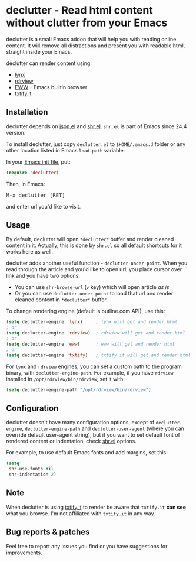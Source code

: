 # declutter - Read html content without clutter from your Emacs

declutter is a small Emacs addon that will help you with reading
online content. It will remove all distractions and present you with
readable html, straight inside your Emacs.

declutter can render content using:

 * [lynx](https://en.wikipedia.org/wiki/Lynx_(web_browser))
 * [rdrview](https://github.com/eafer/rdrview)
 * [EWW](https://www.gnu.org/software/emacs/manual/html_mono/eww.html) - Emacs builtin browser
 * [txtify.it](https://txtify.it/)

## Installation

declutter depends on [json.el](https://github.com/thorstadt/json.el)
and [shr.el](http://bzr.savannah.gnu.org/lh/emacs/trunk/annotate/head:/lisp/net/shr.el). `shr.el`
is part of Emacs since 24.4 version.

To install declutter, just copy `declutter.el` to `$HOME/.emacs.d`
folder or any other location listed in Emacs `load-path` variable.

In your
[Emacs init file](https://www.gnu.org/software/emacs/manual/html_node/emacs/Init-File.html),
put:

```el
(require 'declutter)
```

Then, in Emacs:

<kbd>M-x declutter [RET]</kbd>

and enter url you'd like to visit.

## Usage

By default, declutter will open `*declutter*` buffer and render cleaned
content in it. Actually, this is done by `shr.el` so all default
shortcuts for it works here as well.

declutter adds another useful function -
`declutter-under-point`. When you read through the article and you'd
like to open url, you place cursor over link and you have two options:

  * You can use `shr-browse-url` (`v` key) which will open article *as is*
  * Or you can use `declutter-under-point` to load that url and render
    cleaned content in `*declutter*` buffer.

To change rendering engine (default is outline.com API), use this:

```el
(setq declutter-engine 'lynx)     ; lynx will get and render html
; or
(setq declutter-engine 'rdrview)  ; rdrview will get and render html
; or
(setq declutter-engine 'eww)      ; eww will get and render html
; or
(setq declutter-engine 'txtify)   ; txtify.it will get and render html
```

For `lynx` and `rdrview` engines, you can set a custom path to the
program binary, with `declutter-engine-path`. For example, if you have
`rdrview` installed in `/opt/rdrview/bin/rdrview`, set it with:

```el
(setq declutter-engine-path "/opt/rdrview/bin/rdrview")
```

## Configuration

declutter doesn't have many configuration options, except of
`declutter-engine`, `declutter-engine-path` and `declutter-user-agent`
(where you can override default user-agent string), but if you want to
set default font of rendered content or indentation, check
[shr.el](https://github.com/emacs-mirror/emacs/blob/master/lisp/net/shr.el)
options.

For example, to use default Emacs fonts and add margins, set this:

```el
(setq
 shr-use-fonts nil
 shr-indentation 2)
```

## Note

When declutter is using [txtify.it](https://txtify.it) to render be
aware that `txtify.it` **can see** what you browse. I'm not affiliated
with `txtify.it` in any way.

## Bug reports & patches

Feel free to report any issues you find or you have suggestions for improvements.
